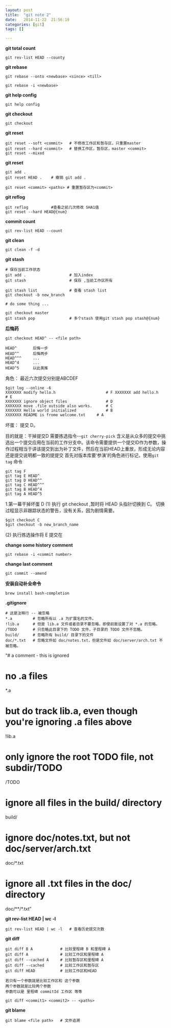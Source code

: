 ```yaml
---
layout: post
title:  "git note 2"
date:   2014-11-22	21:56:19
categories: [git]
tags: []

---
```


**git total count**

	git rev-list HEAD --county

**git rebase**

	git rebase --onto <newbase> <since> <till>
	
 	git rebase -i <newbase>	

**git help config**
	
	git help config

**git checkout**
	
	git checkout 

**git reset**
	
	git reset --soft <commit>	# 不修改工作区和暂存区，只重置master
	git reset --hard <commit>	# 替换工作区，暂存区，master <commit>
	git reset --mixed 


**git reset <commit> <path>**
	
	git add .
	git reset HEAD .	# 撤销 git add .

	git reset <commit> <paths> # 重置暂存区为<commit>

**git reflog**

	git reflog 			#查看之前几次修改 SHA1值
	git reset --hard HEAD@{num} 
	

**commit count**
	
	git rev-list HEAD --count

**git clean**

	git clean -f -d 

**git stash**

	# 保存当前工作状态
	git add . 					# 加入index
	git stash 					# 保存 ,当前工作区所有
	
	git stash list 				# 查看 stash list
	git checkout -b new_branch
	
	# do some thing ...
	
	git checkout master
	git stash pop   			# 多个stash 使用git stash pop stash@{num}
	
	
**后悔药**
	
	git checkout HEAD^ -- <file path>
	
	HEAD^ 		后悔一步
	HEAD^^ 		后悔两步
	HEAD^^^ 	...
	HEAD^4		...
	HEAD^5		以此类推
	
角色： 最近六次提交分别是ABCDEF

	$git log --online -6
	XXXXXXX modify hello.h						# F	XXXXXXX add hello.h							# E
	XXXXXXX ignore object files					# D
	XXXXXXX move .file outside also works.		# C
	XXXXXXX Hello world initialized				# B
	XXXXXXX README is frome welcome.txt		# A
	
坏蛋： 提交 D。

目的就是：干掉提交D 
需要拣选指令--`git cherry-pick`
含义是从众多的提交中挑选出一个提交应用在当前的工作分支中。该命令需要提供一个提交ID作为参数，操作过程相当于讲该提交到出为补丁文件，然后在当前HEAD上重放，形成无论内容还是提交说明都一致的提提交
首先对版本库要‘参演’的角色进行标记，使用`git tag` 命令

	git tag F
	git tag E HEAD^
	git tag D HEAD^^
	git tag C HEAD^^^
	git tag B HEAD^4
	git tag A HEAD^5
	
1.第一幕干掉坏蛋 D
(1) 执行 git checkout ,暂时将 HEAD 头指针切换到 C。
切换过程显示非跟踪状态的警告，没有关系，因为剧情需要。

	$git checkout C
	$git checkout -b new_branch_name
(2) 执行拣选操作将 E 提交在	
 
**change some history comment**

	git rebase -i <commit number>
	
**change last comment**
	
	git commit --amend	

**安装自动补全命令**
	
	brew install bash-completion

**.gitignore**

	# 这是注释行 -- 被忽略
	*.a 		# 忽略所有以 .a 为扩展名的文件。
	!lib.a    	# 但是 lib.a 文件或者目录不要忽略，即使前面设置了对 *.a 的忽略。
	/TODO 		# 只忽略此目录下的 TODO 文件，子目录的 TODO 文件不忽略。
	build/  	# 忽略所有 build/ 目录下的文件
	doc/*.txt 	# 忽略文件如 doc/notes.txt，但是文件如 doc/server/arch.txt 不被忽略。

“# a comment - this is ignored
# no .a files
*.a
# but do track lib.a, even though you're ignoring .a files above
!lib.a
# only ignore the root TODO file, not subdir/TODO
/TODO
# ignore all files in the build/ directory
build/
# ignore doc/notes.txt, but not doc/server/arch.txt
doc/*.txt
# ignore all .txt files in the doc/ directory
doc/**/*.txt”



**git rev-list HEAD | wc -l**

	git rev-list HEAD | wc -l   # 查看历史提交次数
	
**git diff**

	git diff B A 			# 比较里程碑 B 和里程碑 A
	git diff A				# 比较工作区和里程碑 A
	git diff --cached A 	# 比较暂存区和里程碑 A
	git diff --cached		# 比较工作区和暂存区
	git diff HEAD 			# 比较工作区和HEAD
	
	若只有一个参数就是比较工作区和 这个参数
	两个参数就是比较两个参数
	参数可以是 里程碑 commitId 工作区 等等
	
	git diff <commit1> <commit2> -- <paths>
	
**git blame**
	
	git blame <file path> 	# 文件追溯
